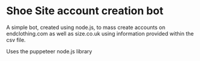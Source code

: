 # Shoe Site account creation bot


A simple bot, created using node.js, to mass create accounts on endclothing.com as well as size.co.uk using information provided within the csv file.

Uses the puppeteer node.js library
